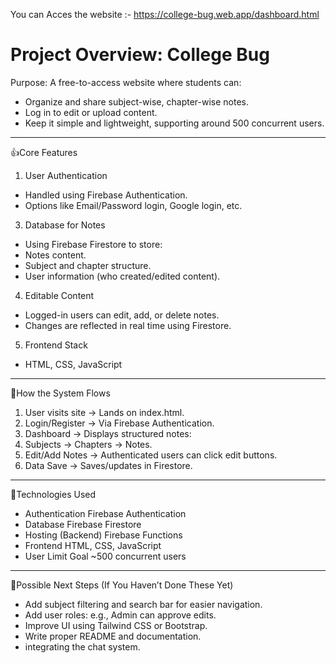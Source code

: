You can Acces the website :- https://college-bug.web.app/dashboard.html


# Project Overview: College Bug

Purpose:
A free-to-access website where students can:

- Organize and share subject-wise, chapter-wise notes.
- Log in to edit or upload content.
- Keep it simple and lightweight, supporting around 500 concurrent users.

------------------------------------------------------------------------------------------------------------------------------------------------------------------------------------

👍Core Features

1. User Authentication
- Handled using Firebase Authentication.
- Options like Email/Password login, Google login, etc.

3. Database for Notes
- Using Firebase Firestore to store:
- Notes content.
- Subject and chapter structure.
- User information (who created/edited content).

4. Editable Content
- Logged-in users can edit, add, or delete notes.
- Changes are reflected in real time using Firestore.

5. Frontend Stack
- HTML, CSS, JavaScript

-----------------------------------------------------------------------------------------------

🫠How the System Flows

1. User visits site → Lands on index.html.
2. Login/Register → Via Firebase Authentication.
3. Dashboard → Displays structured notes:
4. Subjects → Chapters → Notes.
5. Edit/Add Notes → Authenticated users can click edit buttons.
6. Data Save → Saves/updates in Firestore.

-------------------------------------------------------------------------------------------------

🤖Technologies Used

- Authentication	Firebase Authentication
- Database	Firebase Firestore
- Hosting (Backend)	Firebase Functions
- Frontend	HTML, CSS, JavaScript
- User Limit Goal	~500 concurrent users

--------------------------------------------------------------------------------------------------

💁Possible Next Steps (If You Haven’t Done These Yet)

- Add subject filtering and search bar for easier navigation.
- Add user roles: e.g., Admin can approve edits.
- Improve UI using Tailwind CSS or Bootstrap.
- Write proper README and documentation.
- integrating the chat system.